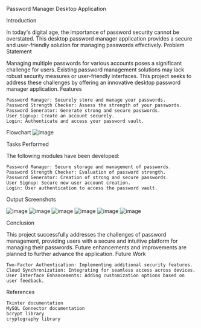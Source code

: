 Password Manager Desktop Application

Introduction

In today's digital age, the importance of password security cannot be overstated. This desktop password manager application provides a secure and user-friendly solution for managing passwords effectively.
Problem Statement

Managing multiple passwords for various accounts poses a significant challenge for users. Existing password management solutions may lack robust security measures or user-friendly interfaces. This project seeks to address these challenges by offering an innovative desktop password manager application.
Features

    Password Manager: Securely store and manage your passwords.
    Password Strength Checker: Assess the strength of your passwords.
    Password Generator: Generate strong and secure passwords.
    User Signup: Create an account securely.
    Login: Authenticate and access your password vault.

Flowchart
![image](https://github.com/ShubhankarSalunke/passwordmanager/assets/151939762/f36fe01d-ef15-4000-99bc-66dcb33d8f5d)


Tasks Performed

The following modules have been developed:

    Password Manager: Secure storage and management of passwords.
    Password Strength Checker: Evaluation of password strength.
    Password Generator: Creation of strong and secure passwords.
    User Signup: Secure new user account creation.
    Login: User authentication to access the password vault.

Output Screenshots

![image](https://github.com/ShubhankarSalunke/passwordmanager/assets/151939762/862aa24d-4ede-42a4-9e71-7c4d98799b78)
![image](https://github.com/ShubhankarSalunke/passwordmanager/assets/151939762/3fb83fe9-e399-49bd-9f27-5dba1a198d30)
![image](https://github.com/ShubhankarSalunke/passwordmanager/assets/151939762/6322922b-d95c-445f-b0ad-2776d22e377a)
![image](https://github.com/ShubhankarSalunke/passwordmanager/assets/151939762/50df4d3d-a596-47d2-9adc-54a889206cb1)
![image](https://github.com/ShubhankarSalunke/passwordmanager/assets/151939762/b1ff682b-4dcb-4bce-b817-58f9db8ff8f4)
![image](https://github.com/ShubhankarSalunke/passwordmanager/assets/151939762/26cb71de-4274-48a2-9b94-7b079cbb784b)

Conclusion

This project successfully addresses the challenges of password management, providing users with a secure and intuitive platform for managing their passwords. Future enhancements and improvements are planned to further advance the application.
Future Work

    Two-Factor Authentication: Implementing additional security features.
    Cloud Synchronization: Integrating for seamless access across devices.
    User Interface Enhancements: Adding customization options based on user feedback.

References

    Tkinter documentation
    MySQL Connector documentation
    bcrypt library
    cryptography library
